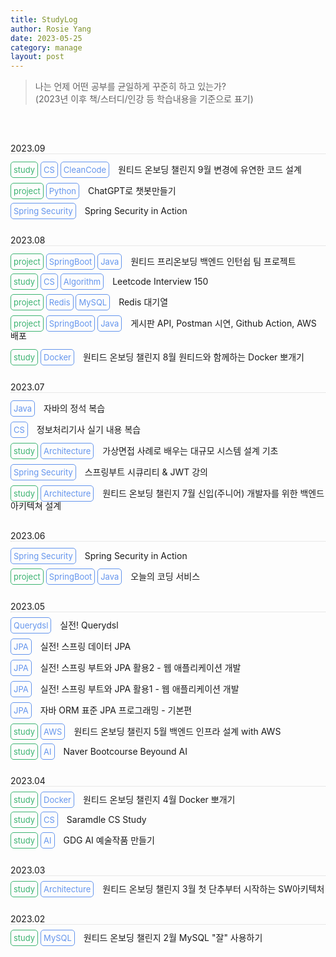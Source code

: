 ```yaml
---
title: StudyLog
author: Rosie Yang
date: 2023-05-25
category: manage
layout: post
---
```


> 나는 언제 어떤 공부를 균일하게 꾸준히 하고 있는가?  
> (2023년 이후 책/스터디/인강 등 학습내용을 기준으로 표기)

<br>

<span class="date">2023.09</span>

<span class="badge class">study</span>
<span class="badge skill">CS</span>
<span class="badge skill">CleanCode</span>
<span class="details">원티드 온보딩 챌린지 9월 변경에 유연한 코드 설계</span>

<span class="badge class">project</span>
<span class="badge skill">Python</span>
<span class="details">ChatGPT로 챗봇만들기</span>

<span class="badge skill">Spring Security</span>
<span class="details">Spring Security in Action</span>

<span class="date">2023.08</span>

<span class="badge class">project</span>
<span class="badge skill">SpringBoot</span>
<span class="badge skill">Java</span>
<span class="details">원티드 프리온보딩 백엔드 인턴쉽 팀 프로젝트</span>

<span class="badge class">study</span>
<span class="badge skill">CS</span>
<span class="badge skill">Algorithm</span>
<span class="details">Leetcode Interview 150</span>

<span class="badge class">project</span>
<span class="badge skill">Redis</span>
<span class="badge skill">MySQL</span>
<span class="details">Redis 대기열</span>

<span class="badge class">project</span>
<span class="badge skill">SpringBoot</span>
<span class="badge skill">Java</span>
<span class="details">게시판 API, Postman 시연, Github Action, AWS 배포</span>

<span class="badge class">study</span>
<span class="badge skill">Docker</span>
<span class="details">원티드 온보딩 챌린지 8월 원티드와 함께하는 Docker 뽀개기</span>

<span class="date">2023.07</span>

<span class="badge skill">Java</span>
<span class="details">자바의 정석 복습</span>

<span class="badge skill">CS</span>
<span class="details">정보처리기사 실기 내용 복습</span>

<span class="badge class">study</span>
<span class="badge skill">Architecture</span>
<span class="details">가상면접 사례로 배우는 대규모 시스템 설계 기초</span>

<span class="badge skill">Spring Security</span>
<span class="details">스프링부트 시큐리티 & JWT 강의</span>

<span class="badge class">study</span>
<span class="badge skill">Architecture</span>
<span class="details">원티드 온보딩 챌린지 7월 신입(주니어) 개발자를 위한 백엔드 아키텍쳐 설계</span>

<span class="date">2023.06</span>

<span class="badge skill">Spring Security</span>
<span class="details">Spring Security in Action</span>

<span class="badge class">project</span>
<span class="badge skill">SpringBoot</span>
<span class="badge skill">Java</span>
<span class="details">오늘의 코딩 서비스</span>

<span class="date">2023.05</span>
<span class="badge skill">Querydsl</span>
<span class="details">실전! Querydsl</span>

<span class="badge skill">JPA</span>
<span class="details">실전! 스프링 데이터 JPA</span>

<span class="badge skill">JPA</span>
<span class="details">실전! 스프링 부트와 JPA 활용2 - 웹 애플리케이션 개발</span>

<span class="badge skill">JPA</span>
<span class="details">실전! 스프링 부트와 JPA 활용1 - 웹 애플리케이션 개발</span>

<span class="badge skill">JPA</span>
<span class="details">자바 ORM 표준 JPA 프로그래밍 - 기본편</span>

<span class="badge class">study</span>
<span class="badge skill">AWS</span>
<span class="details">원티드 온보딩 챌린지 5월 백엔드 인프라 설계 with AWS</span>

<span class="badge class">study</span>
<span class="badge skill">AI</span>
<span class="details">Naver Bootcourse Beyound AI</span>

<span class="date">2023.04</span>
<span class="badge class">study</span>
<span class="badge skill">Docker</span>
<span class="details">원티드 온보딩 챌린지 4월 Docker 뽀개기</span>

<span class="badge class">study</span>
<span class="badge skill">CS</span>
<span class="details">Saramdle CS Study</span>

<span class="badge class">study</span>
<span class="badge skill">AI</span>
<span class="details">GDG AI 예술작품 만들기</span>

<span class="date">2023.03</span>
<span class="badge class">study</span>
<span class="badge skill">Architecture</span>
<span class="details">원티드 온보딩 챌린지 3월 첫 단추부터 시작하는 SW아키텍처</span>

<span class="date">2023.02</span>
<span class="badge class">study</span>
<span class="badge skill">MySQL</span>
<span class="details">원티드 온보딩 챌린지 2월 MySQL "잘" 사용하기</span>

<style>
.date{
    display: block;
    margin-top: 30px;
    margin-bottom: 10px;
    border-bottom: 1px dotted lightgray;
}
.badge{
    border-radius: 5px;
    padding: 4px;
    font-size: small;
}
.details{
    margin-left: 10px;
}
.class{
    border: 1px solid mediumseagreen;
    color: mediumseagreen;
}
.skill{
    border: 1px solid cornflowerblue;
    color: cornflowerblue;
}
.backend{
    
}
</style>


<div style="padding:3px; margin:200px 0;"></div>   
